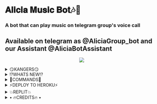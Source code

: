 <h1 align="centre">𝐀𝐥𝐢𝐜𝐢𝐚 𝐌𝐮𝐬𝐢𝐜 𝐁𝐨𝐭🎶🎸</h1>

### A bot that can play music on telegram group's voice call

## Available on telegram as @AliciaGroup_bot and our Assistant @AliciaBotAssistant

<p align="center">
  <img src="https://telegra.ph/file/9e02c16cc92700e765af0.jpg">
</p>

<details>
<summary> 😏KANGERS😏 </summary> 
<summary> KANG WITH CREDITS😏 </summary>
- This vc music bot updated by @H1M4N5HU0P Repo kang with credits!!
</details>

<details>
<summary> ⁉️WHATS NEW⁉️ </summary>

- Thumbnail Support
- Playlist Support
- Current playback support
- Showing track names when skipping
- Zero downtime, Fully Stable
- DEEZER,YOUTUBE & SAAVN PLAYBACK SUPPORTED
- Settings panel
- Control with buttons
- Userbot auto join

</details>

<details>

<summary> 📄COMMANDS📄 </summary>
<summary> For all in group </summary>
<summary> - `/play <song name>` - play song you requested </summary>
<summary> - `/dplay <song name>` - play song you requested via deezer </summary>
<summary> - `/splay <song name>` - play song you requested via jio saavn </summary>
<summary> - `/playlist` - Show now playing list </summary>
<summary> - `/current` - Show now playing </summary>
<summary> - `/song <song name>` - download songs you want quickly </summary>
<summary> - `/search <query>` - search videos on youtube with details </summary>
<summary> - `/deezer <song name>` - download songs you want quickly via deezer </summary>
<summary> - `/saavn <song name>` - download songs you want quickly via saavn </summary>
<summary> - `/video <song name>` - download videos you want quickly </summary>

<summary> ‼️ADMINS ONLY‼️ </summary>

- `/player` - open music player settings panel
- `/pause` - pause song play
- `/resume` - resume song play
- `/skip` - play next song
- `/end` - stop music play
- `/userbotjoin` - invite assistant to your chat
- `/admincache` - Refresh admin list

</details>

<details>

<summary> ⚡DEPLOY TO HEROKU⚡ </summary>

[![Deploy](https://www.herokucdn.com/deploy/button.svg)](https://heroku.com/deploy?template=https://github.com/H1M4N5HU0P/AliciaMusicOP)

</details>

<details>

<summary> 💥REPLIT💥 </summary>

- Pyrogram String Session Generator 👇
- [![Replit](https://telegra.ph/file/fd7e6c73c3e9d57cba5e9.jpg)](https://replit.com/@H1M4N5HU0P/AliciaPyroStringSession#main.py)

</details>

<details>

<summary> • 🔥CREDITS🔥 • </summary>
<h2 align="center"> <a href="https://github.com/suprojects/CallsMusic">🔥 Original Repo 🔥</a></h2><h2 align="center"> <a href="https://github.com/Laky-64">🔥 Laky 🔥</a></h2><h2 align="center"> <a href="https://github.com/AndrewLaneX">🔥 Andrew 🔥</a></h2>

</details>

